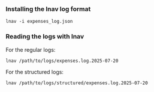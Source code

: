 ### Installing the lnav log format

```
lnav -i expenses_log.json
```

### Reading the logs with lnav

For the regular logs:

```
lnav /path/to/logs/expenses.log.2025-07-20
```

For the structured logs:

```
lnav /path/to/logs/structured/expenses.log.2025-07-20
```

